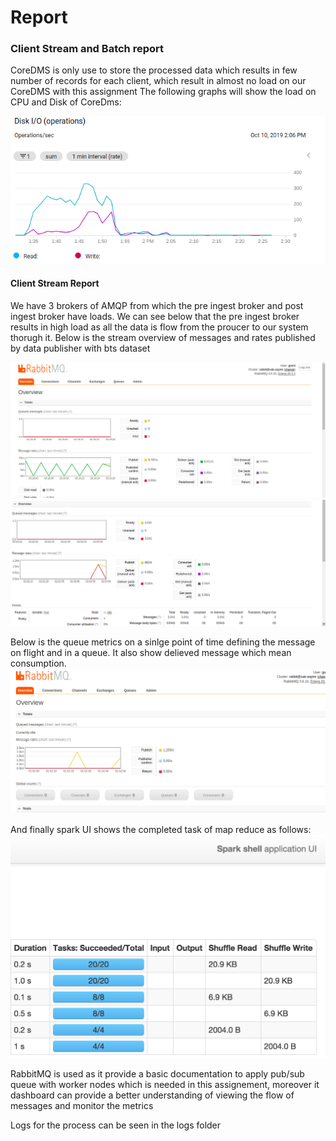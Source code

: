 # Report


### Client Stream and Batch report

CoreDMS is only use to store the processed data which results in few number of records for each client, which result in almost no load on our CoreDMS with this assignment
The following graphs will show the load on CPU and Disk of CoreDms:

 ![WriteDiskIO](writeDisk.png "WriteDiskIO")
 

#### Client Stream Report

We have 3 brokers of AMQP from which the pre ingest broker and post ingest broker have loads. We can see below that the pre ingest broker results in high load as all the data is flow from the proucer to our system thorugh it.
Below is the stream overview of messages and rates published by data publisher with bts dataset


![pre-ingest-broker](pre-ingest-broker.png "pre-ingest-broker")
![overview](overview.png "overview")


Below is the queue metrics on a sinlge point of time defining the message on flight and in a queue. It also show delieved message which mean consumption.
![queue_metrics](queue_metrics.png "DaasCPU")

And finally spark UI shows the completed task of map reduce as follows:
![stages](stages.png "DaasCPU")


RabbitMQ is used as it provide a basic documentation to apply pub/sub queue with worker nodes which is needed in this assignement, moreover it dashboard can provide a better understanding of viewing the flow of messages and monitor the metrics 

Logs for the process can be seen in the logs folder